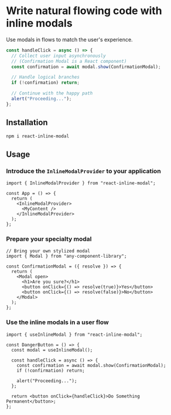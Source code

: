 # Write natural flowing code with inline modals

Use modals in flows to match the user's experience.

```ts
const handleClick = async () => {
  // Collect user input asynchronously
  // (Confirmation Modal is a React component)
  const confirmation = await modal.show(ConfirmationModal);

  // Handle logical branches
  if (!confirmation) return;

  // Continue with the happy path
  alert("Proceeding...");
};
```

## Installation

```bash
npm i react-inline-modal
```

## Usage

### Introduce the `InlineModalProvider` to your application

```tsx
import { InlineModalProvider } from "react-inline-modal";

const App = () => {
  return (
    <InlineModalProvider>
      <MyContent />
    </InlineModalProvider>
  );
};
```

### Prepare your specialty modal

```tsx
// Bring your own stylized modal
import { Modal } from "any-component-library";

const ConfirmationModal = ({ resolve }) => {
  return (
    <Modal open>
      <h1>Are you sure?</h1>
      <button onClick={() => resolve(true)}>Yes</button>
      <button onClick={() => resolve(false)}>No</button>
    </Modal>
  );
};
```

### Use the inline modals in a user flow

```tsx
import { useInlineModal } from "react-inline-modal";

const DangerButton = () => {
  const modal = useInlineModal();

  const handleClick = async () => {
    const confirmation = await modal.show(ConfirmationModal);
    if (!confirmation) return;

    alert("Proceeding...");
  };

  return <button onClick={handleClick}>Do Something Permanent</button>;
};
```
